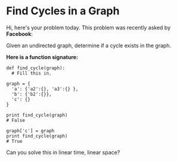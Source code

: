 # Find Cycles in a Graph

Hi, here's your problem today. This problem was recently asked by **Facebook**:

Given an undirected graph, determine if a cycle exists in the graph.

**Here is a function signature:**

    def find_cycle(graph):
      # Fill this in.

    graph = {
      'a': {'a2':{}, 'a3':{} },
      'b': {'b2':{}},
      'c': {}
    }

    print find_cycle(graph)
    # False

    graph['c'] = graph
    print find_cycle(graph)
    # True
Can you solve this in linear time, linear space?
